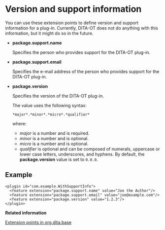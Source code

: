 # Version and support information

You can use these extension points to define version and support information for a plug-in. Currently, DITA-OT does not do anything with this information, but it might do so in the future.

-   **__package.support.name__**

    Specifies the person who provides support for the DITA-OT plug-in.

-   **__package.support.email__**

    Specifies the e-mail address of the person who provides support for the DITA-OT plug-in.

-   **__package.version__**

    Specifies the version of the DITA-OT plug-in.

    The value uses the following syntax:

    ```
    *major*.*minor*.*micro*.*qualifier*
    ```

    where:

    -   *major* is a number and is required.
    -   *minor* is a number and is optional.
    -   *micro* is a number and is optional.
    -   *qualifier* is optional and can be composed of numerals, uppercase or lower case letters, underscores, and hyphens.
    By default, the **package.version** value is set to `0.0.0`.


## Example

```
<plugin id="com.example.WithSupportInfo">
  <feature extension="package.support.name" value="Joe the Author"/>
  <feature extension="package.support.email" value="joe@example.com"/>
  <feature extension="package.version" value="1.2.3"/>
</plugin>
```

**Related information**  


[Extension points in org.dita.base](extension-points-in-org.dita.base.md)

